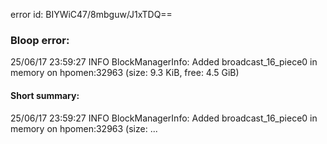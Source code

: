 error id: BIYWiC47/8mbguw/J1xTDQ==
### Bloop error:

25/06/17 23:59:27 INFO BlockManagerInfo: Added broadcast_16_piece0 in memory on hpomen:32963 (size: 9.3 KiB, free: 4.5 GiB)
#### Short summary: 

25/06/17 23:59:27 INFO BlockManagerInfo: Added broadcast_16_piece0 in memory on hpomen:32963 (size: ...